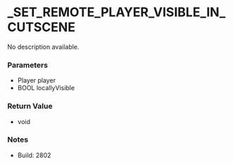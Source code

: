 # _SET_REMOTE_PLAYER_VISIBLE_IN_CUTSCENE

No description available.

### Parameters
* Player player
* BOOL locallyVisible

### Return Value
* void

### Notes
* Build: 2802

